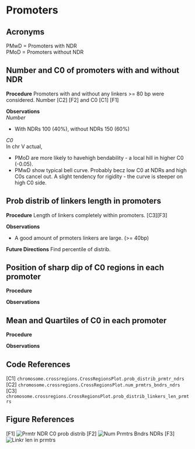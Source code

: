 # Promoters

## Acronyms
PMwD = Promoters with NDR  
PMoD = Promoters without NDR

## Number and C0 of promoters with and without NDR 

**Procedure**
Promoters with and without any linkers >= 80 bp were considered. Number [C2] [F2] and C0 [C1] [F1]

**Observations**  
*Number*  
- With NDRs 100 (40%), without NDRs 150 (60%)

*C0*  
In chr V actual, 
- PMoD are more likely to havehigh bendability - a local hill in higher C0 (-0.05).
- PMwD show typical bell curve. Probably becz low C0 at NDRs and high C0s cancel out. A slight tendency for rigidity - the curve is steeper on high C0 side. 

## Prob distrib of linkers length in promoters 

**Procedure**
Length of linkers completely within promoters. [C3][F3]

**Observations**
- A good amount of prmoters linkers are large. (>= 40bp) 

**Future Directions**
Find percentile of distrib.

## Position of sharp dip of C0 regions in each promoter

**Procedure**

**Observations**

## Mean and Quartiles of C0 in each promoter

**Procedure**

**Observations**


## Code References
[C1] `chromosome.crossregions.CrossRegionsPlot.prob_distrib_prmtr_ndrs`  
[C2] `chromosome.crossregions.CrossRegionsPlot.num_prmtrs_bndrs_ndrs`  
[C3] `chromosome.crossregions.CrossRegionsPlot.prob_distrib_linkers_len_prmtrs`

## Figure References 
[F1] 
![Prmtr NDR C0 prob distrib](../figures/genes/prob_distrib_prmtr_ndrs.png)
[F2]
![Num Prmtrs Bndrs NDRs](../figures/genes/num_prmtrs_bndrs_ndr_V.png)
[F3]
![Linkr len in prmtrs](../figures/linkers/prob_distr_len_prmtrs_V.png)